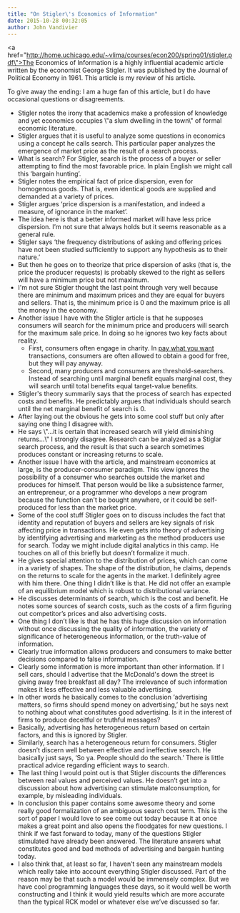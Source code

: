 ```yaml
---
title: "On Stigler\'s Economics of Information"
date: 2015-10-28 00:32:05
author: John Vandivier
---
```




<a href=\"http://home.uchicago.edu/~vlima/courses/econ200/spring01/stigler.pdf\">The Economics of Information</a> is a highly influential academic article written by the economist George Stigler. It was published by the Journal of Political Economy in 1961. This article is my review of his article.

To give away the ending: I am a huge fan of this article, but I do have occasional questions or disagreements.
<ul>
	<li>Stigler notes the irony that academics make a profession of knowledge and yet economics occupies \"a slum dwelling in the town\" of formal economic literature.</li>
	<li>Stigler argues that it is useful to analyze some questions in economics using a concept he calls search. This particular paper analyzes the emergence of market price as the result of a search process.</li>
	<li>What is search? For Stigler, search is the process of a buyer or seller attempting to find the most favorable price. In plain English we might call this ‘bargain hunting’.</li>
	<li>Stigler notes the empirical fact of price dispersion, even for homogenous goods. That is, even identical goods are supplied and demanded at a variety of prices.</li>
	<li>Stigler argues ‘price dispersion is a manifestation, and indeed a measure, of ignorance in the market’.</li>
	<li>The idea here is that a better informed market will have less price dispersion. I’m not sure that always holds but it seems reasonable as a general rule.</li>
	<li>Stigler says ‘the frequency distributions of asking and offering prices have not been studied sufficiently to support any hypothesis as to their nature.’</li>
	<li>But then he goes on to theorize that price dispersion of asks (that is, the price the producer requests) is probably skewed to the right as sellers will have a minimum price but not maximum.</li>
	<li>I'm not sure Stigler thought the last point through very well because there are minimum and maximum prices and they are equal for buyers and sellers. That is, the minimum price is 0 and the maximum price is all the money in the economy.</li>
	<li>Another issue I have with the Stigler article is that he supposes consumers will search for the minimum price and producers will search for the maximum sale price. In doing so he ignores two key facts about reality.
<ul>
	<li>First, consumers often engage in charity. In <a href=\"https://en.wikipedia.org/wiki/Pay_what_you_want\">pay what you want</a> transactions, consumers are often allowed to obtain a good for free, but they will pay anyway.</li>
	<li>Second, many producers and consumers are threshold-searchers. Instead of searching until marginal benefit equals marginal cost, they will search until total benefits equal target-value benefits.</li>
</ul>
</li>
	<li>Stigler's theory summarily says that the process of search has expected costs and benefits. He predictably argues that individuals should search until the net marginal benefit of search is 0.</li>
	<li>After laying out the obvious he gets into some cool stuff but only after saying one thing I disagree with.</li>
	<li>He says \"...it is certain that increased search will yield diminishing returns...\" I strongly disagree. Research can be analyzed as a Stiglar search process, and the result is that such a search sometimes produces constant or increasing returns to scale.</li>
	<li>Another issue I have with the article, and mainstream economics at large, is the producer-consumer paradigm. This view ignores the possibility of a consumer who searches outside the market and produces for himself. That person would be like a subsistence farmer, an entrepreneur, or a programmer who develops a new program because the function can't be bought anywhere, or it could be self-produced for less than the market price.</li>
	<li>Some of the cool stuff Stigler goes on to discuss includes the fact that identity and reputation of buyers and sellers are key signals of risk affecting price in transactions. He even gets into theory of advertising by identifying advertising and marketing as the method producers use for search. Today we might include digital analytics in this camp. He touches on all of this briefly but doesn’t formalize it much.</li>
	<li>He gives special attention to the distribution of prices, which can come in a variety of shapes. The shape of the distribution, he claims, depends on the returns to scale for the agents in the market. I definitely agree with him there. One thing I didn’t like is that. He did not offer an example of an equilibrium model which is robust to distributional variance.</li>
	<li>He discusses determinants of search, which is the cost and benefit. He notes some sources of search costs, such as the costs of a firm figuring out competitor’s prices and also advertising costs.</li>
	<li>One thing I don’t like is that he has this huge discussion on information without once discussing the quality of information, the variety of significance of heterogeneous information, or the truth-value of information.</li>
	<li>Clearly true information allows producers and consumers to make better decisions compared to false information.</li>
	<li>Clearly some information is more important than other information. If I sell cars, should I advertise that the McDonald's down the street is giving away free breakfast all day? The irrelevance of such information makes it less effective and less valuable advertising.</li>
	<li>In other words he basically comes to the conclusion ‘advertising matters, so firms should spend money on advertising,’ but he says next to nothing about what constitutes good advertising. Is it in the interest of firms to produce deceitful or truthful messages?</li>
	<li>Basically, advertising has heterogeneous return based on certain factors, and this is ignored by Stigler.</li>
	<li>Similarly, search has a heterogeneous return for consumers. Stigler doesn’t discern well between effective and ineffective search. He basically just says, ‘So ya. People should do the search.’ There is little practical advice regarding efficient ways to search.</li>
	<li>The last thing I would point out is that Stigler discounts the differences between real values and perceived values. He doesn’t get into a discussion about how advertising can stimulate malconsumption, for example, by misleading individuals.</li>
	<li>In conclusion this paper contains some awesome theory and some really good formalization of an ambiguous search cost term. This is the sort of paper I would love to see come out today because it at once makes a great point and also opens the floodgates for new questions. I think if we fast forward to today, many of the questions Stigler stimulated have already been answered. The literature answers what constitutes good and bad methods of advertising and bargain hunting today.</li>
	<li>I also think that, at least so far, I haven’t seen any mainstream models which really take into account everything Stigler discussed. Part of the reason may be that such a model would be immensely complex. But we have cool programming languages these days, so it would well be worth constructing and I think it would yield results which are more accurate than the typical RCK model or whatever else we’ve discussed so far.</li>
</ul>